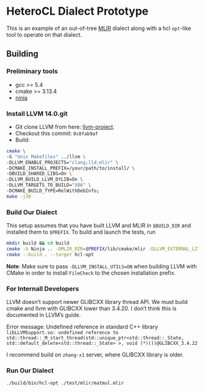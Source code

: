 # HeteroCL Dialect Prototype

This is an example of an out-of-tree [MLIR](https://mlir.llvm.org/) dialect along with a hcl `opt`-like tool to operate on that dialect.

## Building

### Preliminary tools
- gcc >= 5.4
- cmake >= 3.13.4
- [ninja](https://ninja-build.org)

### Install LLVM 14.0.git
- Git clone LLVM from here: [llvm-project](https://github.com/llvm/llvm-project).
- Checkout this commit: `0c8fab9af`
- Build:
```sh
cmake \
-G "Unix Makefiles" ../llvm \
-DLLVM_ENABLE_PROJECTS="clang;lld;mlir" \
-DCMAKE_INSTALL_PREFIX=/your/path/to/install/ \
-DBUILD_SHARED_LIBS=On \
-DLLVM_BUILD_LLVM_DYLIB=On \
-DLLVM_TARGETS_TO_BUILD="X86" \
-DCMAKE_BUILD_TYPE=RelWithDebInfo;
make -j20
```
### Build Our Dialect
This setup assumes that you have built LLVM and MLIR in `$BUILD_DIR` and installed them to `$PREFIX`. To build and launch the tests, run
```sh
mkdir build && cd build
cmake -G Ninja .. -DMLIR_DIR=$PREFIX/lib/cmake/mlir -DLLVM_EXTERNAL_LIT=$BUILD_DIR/bin/llvm-lit
cmake --build . --target hcl-opt
```
**Note**: Make sure to pass `-DLLVM_INSTALL_UTILS=ON` when building LLVM with CMake in order to install `FileCheck` to the chosen installation prefix.

### For Internall Developers
LLVM doesn’t support newer GLIBCXX library thread API. We must build cmake and llvm with GLIBCXX lower than 3.4.20. I don’t think this is documented in LLVM’s guide. 

Error message: Undefined reference in standard C++ library
`libLLVMSupport.so: undefined reference to std::thread::_M_start_thread(std::unique_ptr<std::thread::_State, std::default_delete<std::thread::_State> >, void (*)())@GLIBCXX_3.4.22`

I recommend build on `zhang-x1` server, where GLIBCXX library is older.

### Run Our Dialect
```sh
./build/bin/hcl-opt ./test/mlir/matmul.mlir
```